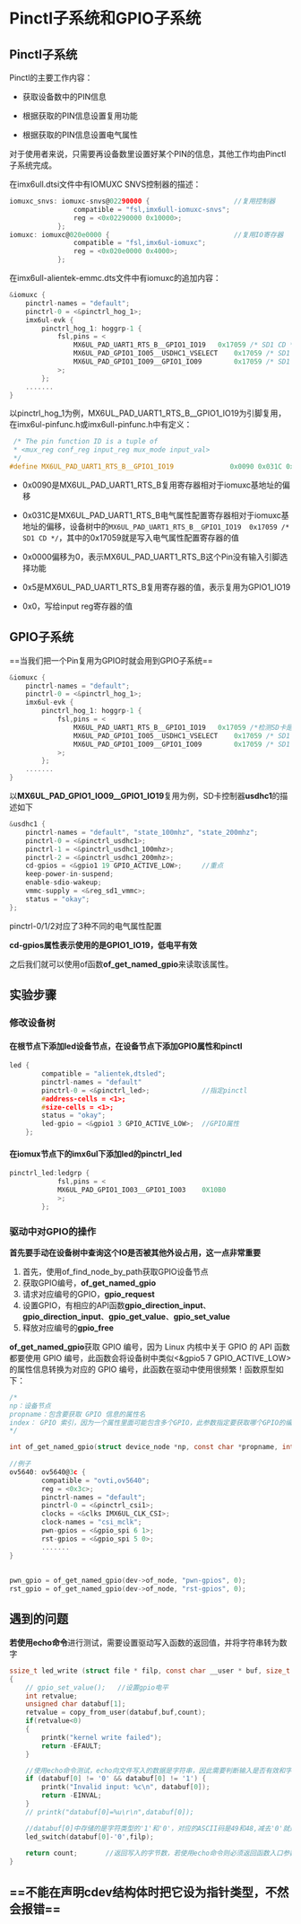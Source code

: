 # Pinctl子系统和GPIO子系统



## Pinctl子系统

Pinctl的主要工作内容：

- 获取设备数中的PIN信息

- 根据获取的PIN信息设置复用功能

- 根据获取的PIN信息设置电气属性

对于使用者来说，只需要再设备数里设置好某个PIN的信息，其他工作均由Pinctl子系统完成。

在imx6ull.dtsi文件中有IOMUXC SNVS控制器的描述：

```c
iomuxc_snvs: iomuxc-snvs@02290000 {						//复用控制器
				compatible = "fsl,imx6ull-iomuxc-snvs";
				reg = <0x02290000 0x10000>;
			};
iomuxc: iomuxc@020e0000 {								//复用IO寄存器
				compatible = "fsl,imx6ul-iomuxc";
				reg = <0x020e0000 0x4000>;
			};
```

在imx6ull-alientek-emmc.dts文件中有iomuxc的追加内容：

```c
&iomuxc {
	pinctrl-names = "default";
	pinctrl-0 = <&pinctrl_hog_1>;
	imx6ul-evk {
		pinctrl_hog_1: hoggrp-1 {
			fsl,pins = <
				MX6UL_PAD_UART1_RTS_B__GPIO1_IO19	0x17059 /* SD1 CD */
				MX6UL_PAD_GPIO1_IO05__USDHC1_VSELECT	0x17059 /* SD1 VSELECT */
				MX6UL_PAD_GPIO1_IO09__GPIO1_IO09        0x17059 /* SD1 RESET */
			>;
		};
	.......
}
```

以pinctrl_hog_1为例，MX6UL_PAD_UART1_RTS_B__GPIO1_IO19为引脚复用，在imx6ul-pinfunc.h或imx6ull-pinfunc.h中有定义：

```c
 /* The pin function ID is a tuple of
 * <mux_reg conf_reg input_reg mux_mode input_val>
 */
#define MX6UL_PAD_UART1_RTS_B__GPIO1_IO19              0x0090 0x031C 0x0000 0x5 0x0
```

- 0x0090是MX6UL_PAD_UART1_RTS_B复用寄存器相对于iomuxc基地址的偏移
- 0x031C是MX6UL_PAD_UART1_RTS_B电气属性配置寄存器相对于iomuxc基地址的偏移，设备树中的`MX6UL_PAD_UART1_RTS_B__GPIO1_IO19	0x17059 /* SD1 CD */`，其中的0x17059就是写入电气属性配置寄存器的值

- 0x0000偏移为0，表示MX6UL_PAD_UART1_RTS_B这个Pin没有输入引脚选择功能
- 0x5是MX6UL_PAD_UART1_RTS_B复用寄存器的值，表示复用为GPIO1_IO19
- 0x0，写给input reg寄存器的值





## GPIO子系统

==当我们把一个Pin复用为GPIO时就会用到GPIO子系统==

```c
&iomuxc {
	pinctrl-names = "default";
	pinctrl-0 = <&pinctrl_hog_1>;
	imx6ul-evk {
		pinctrl_hog_1: hoggrp-1 {
			fsl,pins = <
				MX6UL_PAD_UART1_RTS_B__GPIO1_IO19	0x17059 /*检测SD卡是否插入*/
				MX6UL_PAD_GPIO1_IO05__USDHC1_VSELECT	0x17059 /* SD1 VSELECT */
				MX6UL_PAD_GPIO1_IO09__GPIO1_IO09        0x17059 /* SD1 RESET */
			>;
		};
	.......
}
```

以**MX6UL_PAD_GPIO1_IO09__GPIO1_IO19**复用为例，SD卡控制器**usdhc1**的描述如下

```c
&usdhc1 {
	pinctrl-names = "default", "state_100mhz", "state_200mhz";
	pinctrl-0 = <&pinctrl_usdhc1>;
	pinctrl-1 = <&pinctrl_usdhc1_100mhz>;
	pinctrl-2 = <&pinctrl_usdhc1_200mhz>;
	cd-gpios = <&gpio1 19 GPIO_ACTIVE_LOW>;		//重点
	keep-power-in-suspend;
	enable-sdio-wakeup;
	vmmc-supply = <&reg_sd1_vmmc>;
	status = "okay";
};
```

pinctrl-0/1/2对应了3种不同的电气属性配置

**cd-gpios属性表示使用的是GPIO1_IO19，低电平有效**

之后我们就可以使用of函数**of_get_named_gpio**来读取该属性。





## 实验步骤



### 修改设备树

#### 在根节点下添加led设备节点，在设备节点下添加GPIO属性和pinctl

```c
led	{
		compatible = "alientek,dtsled";
		pinctrl-names = "default"
		pinctrl-0 = <&pinctrl_led>;				//指定pinctl
		#address-cells = <1>;
		#size-cells = <1>;
		status = "okay";
		led-gpio = <&gpio1 3 GPIO_ACTIVE_LOW>;	//GPIO属性	
	};
```



#### 在iomux节点下的imx6ul下添加led的pinctrl_led

```c
pinctrl_led:ledgrp {
			fsl,pins = <
			MX6UL_PAD_GPIO1_IO03__GPIO1_IO03	0X10B0
			>;
		};
```











### 驱动中对GPIO的操作

**首先要手动在设备树中查询这个IO是否被其他外设占用，这一点非常重要**

1. 首先，使用of_find_node_by_path获取GPIO设备节点
2. 获取GPIO编号，**of_get_named_gpio**
3. 请求对应编号的GPIO，**gpio_request**
4. 设置GPIO，有相应的API函数**gpio_direction_input**、**gpio_direction_input**、**gpio_get_value**、**gpio_set_value**
5. 释放对应编号的**gpio_free**





**of_get_named_gpio**获取 GPIO 编号，因为 Linux 内核中关于 GPIO 的 API 函数都要使用 GPIO 编号，此函数会将设备树中类似<&gpio5 7 GPIO_ACTIVE_LOW>的属性信息转换为对应的 GPIO 编号，此函数在驱动中使用很频繁！函数原型如下：

```c
/*
np：设备节点
propname：包含要获取 GPIO 信息的属性名
index： GPIO 索引，因为一个属性里面可能包含多个GPIO，此参数指定要获取哪个GPIO的编号，如果只有一个 GPIO 信息的话此参数为 0。
*/

int of_get_named_gpio(struct device_node *np, const char *propname, int index)
    
//例子
ov5640: ov5640@3c {
		compatible = "ovti,ov5640";
		reg = <0x3c>;
		pinctrl-names = "default";
		pinctrl-0 = <&pinctrl_csi1>;
		clocks = <&clks IMX6UL_CLK_CSI>;
		clock-names = "csi_mclk";
		pwn-gpios = <&gpio_spi 6 1>;
		rst-gpios = <&gpio_spi 5 0>;
    	.......
}
    
    
pwn_gpio = of_get_named_gpio(dev->of_node, "pwn-gpios", 0);
rst_gpio = of_get_named_gpio(dev->of_node, "rst-gpios", 0);

```





## 遇到的问题

**若使用echo命令**进行测试，需要设置驱动写入函数的返回值，并将字符串转为数字

```c
ssize_t led_write (struct file * filp, const char __user * buf, size_t count, loff_t * ppos)
{
    // gpio_set_value();   //设置gpio电平
    int retvalue;
    unsigned char databuf[1];
    retvalue = copy_from_user(databuf,buf,count);
    if(retvalue<0)
    {
        printk("kernel write failed");
        return -EFAULT;
    }

    //使用echo命令测试，echo向文件写入的数据是字符串，因此需要判断输入是否有效和字符串转换
    if (databuf[0] != '0' && databuf[0] != '1') {
        printk("Invalid input: %c\n", databuf[0]);
        return -EINVAL;
    }
    // printk("databuf[0]=%u\r\n",databuf[0]);

    //databuf[0]中存储的是字符类型的'1'和'0'，对应的ASCII码是49和48,减去'0'就是实际数字了
    led_switch(databuf[0]-'0',filp);         
    
    return count;		//返回写入的字节数，若使用echo命令则必须返回函数入口参数size_t count，否则会重复执行
}
```



## ==**不能在声明cdev结构体时把它设为指针类型，不然会报错**==
